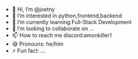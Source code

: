 - 👋 Hi, I’m @joetny
- 👀 I’m interested in python,frontend,backend
- 🌱 I’m currently learning Full-Stack Development
- 💞️ I’m looking to collaborate on ...
- 📫 How to reach me discord:amonkiller1
- 😄 Pronouns: he/him
- ⚡ Fun fact: ...

<!---
joetny/joetny is a ✨ special ✨ repository because its `README.md` (this file) appears on your GitHub profile.
You can click the Preview link to take a look at your changes.
--->
